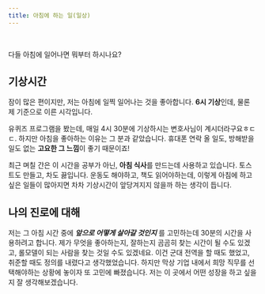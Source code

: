 ```yaml
---
title: 아침에 하는 일(일상)
---
```


<br>

다들 아침에 일어나면 뭐부터 하시나요?



## 기상시간

잠이 많은 편이지만, 저는 아침에 일찍 일어나는 것을 좋아합니다. **6시 기상**인데, 물론 제 기준으로 이른 시각입니다. 

유퀴즈 프로그램을 봤는데, 매일 4시 30분에 기상하시는 변호사님이 계시더라구요ㅎㄷㄷ. 하지만 아침을 좋아하는 이유는 그 분과 같았습니다. 휴대폰 연락 올 일도, 방해받을 일도 없는 **고요한 그 느낌**이 좋기 때문이죠! 

최근 며칠 간은 이 시간을 공부가 아닌, **아침 식사**를 만드는데 사용하고 있습니다. 토스트도 만들고, 차도 끓입니다. 운동도 해야하고, 책도 읽어야하는데, 이렇게 아침에 하고 싶은 일들이 많아지면 차차 기상시간이 앞당겨지지 않을까 하는 생각이 듭니다.



## 나의 진로에 대해 

저는 그 아침 시간 중에 ***앞으로 어떻게 살아갈 것인지*** 를 고민하는데 30분의 시간을 사용하려고 합니다. 제가 무엇을 좋아하는지, 잘하는지 곰곰히 찾는 시간이 될 수도 있겠고, 롤모델이 되는 사람을 찾는 것일 수도 있겠네요. 이건 군대 전역을 할 때도 했었고, 취준할 때도 정의를 내렸다고 생각했었습니다. 하지만 막상 기업 내에서 희망 직무를 선택해야하는 상황에 놓이자 또 고민에 빠졌습니다. 저는 이 곳에서 어떤 성장을 하고 싶을지 잘 생각해보겠습니다.

